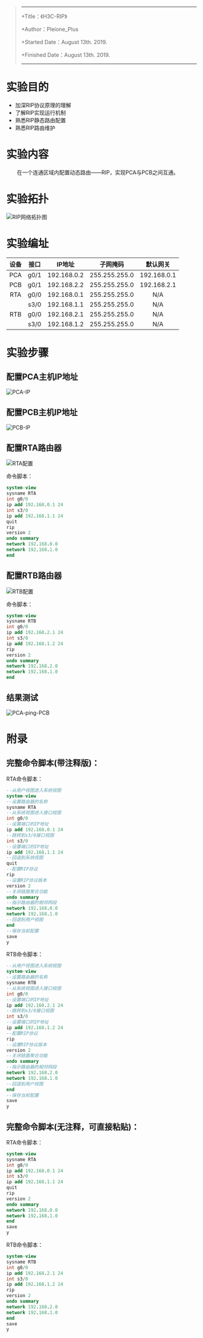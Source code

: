 > ---
>
> +Title：《H3C-RIP》
>
> +Author：Pleione_Plus
>
> +Started Date：August 13th. 2019.
>
> +Finished Date：August 13th. 2019.
>
> ---



# 实验目的

- 加深RIP协议原理的理解
- 了解RIP实现运行机制
- 熟悉RIP静态路由配置
- 熟悉RIP路由维护

# 实验内容

&emsp;&emsp;在一个连通区域内配置动态路由——RIP，实现PCA与PCB之间互通。

# 实验拓扑

![RIP网络拓扑图](../../../MarkdownImgs/网络配置/H3C/H3C-RIP/RIP网络拓扑图.png)

# 实验编址

| 设备 | 接口 |   IP地址    |   子网掩码    |  默认网关   |
| :--: | :--: | :---------: | :-----------: | :---------: |
| PCA  | g0/1 | 192.168.0.2 | 255.255.255.0 | 192.168.0.1 |
| PCB  | g0/1 | 192.168.2.2 | 255.255.255.0 | 192.168.2.1 |
| RTA  | g0/0 | 192.168.0.1 | 255.255.255.0 |     N/A     |
|      | s3/0 | 192.168.1.1 | 255.255.255.0 |     N/A     |
| RTB  | g0/0 | 192.168.2.1 | 255.255.255.0 |     N/A     |
|      | s3/0 | 192.168.1.2 | 255.255.255.0 |     N/A     |

# 实验步骤

## 配置PCA主机IP地址

![PCA-IP](../../../MarkdownImgs/网络配置/H3C/H3C-RIP/PCA-IP.PNG)

## 配置PCB主机IP地址

![PCB-IP](../../../MarkdownImgs/网络配置/H3C/H3C-RIP/PCB-IP.PNG)

## 配置RTA路由器

![RTA配置](../../../MarkdownImgs/网络配置/H3C/H3C-RIP/RTA配置.PNG)

命令脚本：

```sql
system-view
sysname RTA 
int g0/0
ip add 192.168.0.1 24
int s3/0
ip add 192.168.1.1 24
quit
rip
version 2
undo summary
network 192.168.0.0
network 192.168.1.0
end
```

## 配置RTB路由器

![RTB配置](../../../MarkdownImgs/网络配置/H3C/H3C-RIP/RTB配置.PNG)

命令脚本：

```sql
system-view
sysname RTB
int g0/0
ip add 192.168.2.1 24
int s3/0
ip add 192.168.1.2 24
rip
version 2
undo summary
network 192.168.2.0
network 192.168.1.0
end
```



## 结果测试

![PCA-ping-PCB](../../../MarkdownImgs/网络配置/H3C/H3C-RIP/PCA-ping-PCB.png)

# 附录

## 完整命令脚本(带注释版)：

RTA命令脚本：

```sql
--从用户视图进入系统视图
system-view
--设置路由器的名称
sysname RTA 
--从系统视图进入接口视图
int g0/0
--设置端口的IP地址
ip add 192.168.0.1 24
--跳转到s3/0接口视图
int s3/0
--设置端口的IP地址
ip add 192.168.1.1 24
--回退到系统视图
quit
--配置RIP协议
rip
--设置RIP协议版本
version 2
--关闭链路聚合功能
undo summary
--指示路由器的相邻网段
network 192.168.0.0
network 192.168.1.0
--回退到用户视图
end
--保存当前配置
save
y
```

RTB命令脚本：

```sql
--从用户视图进入系统视图
system-view
--设置路由器的名称
sysname RTB
--从系统视图进入接口视图
int g0/0
--设置端口的IP地址
ip add 192.168.2.1 24
--跳转到s3/0接口视图
int s3/0
--设置端口的IP地址
ip add 192.168.1.2 24
--配置RIP协议
rip
--设置RIP协议版本
version 2
--关闭链路聚合功能
undo summary
--指示路由器的相邻网段
network 192.168.2.0
network 192.168.1.0
--回退到用户视图
end
--保存当前配置
save
y
```



## 完整命令脚本(无注释，可直接粘贴)：

RTA命令脚本：

```sql
system-view
sysname RTA 
int g0/0
ip add 192.168.0.1 24
int s3/0
ip add 192.168.1.1 24
quit
rip
version 2
undo summary
network 192.168.0.0
network 192.168.1.0
end
save
y
```

RTB命令脚本：

```sql
system-view
sysname RTB
int g0/0
ip add 192.168.2.1 24
int s3/0
ip add 192.168.1.2 24
rip
version 2
undo summary
network 192.168.2.0
network 192.168.1.0
end
save
y
```

